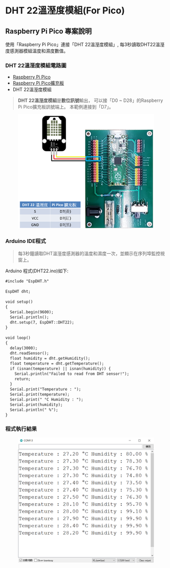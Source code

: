 # DHT 22溫溼度模組(For Pico)

## Raspberry Pi Pico 專案說明

使用「Raspberry Pi Pico」連接「DHT 22溫溼度模組」, 每3秒讀取DHT22溫溼度感測器模組溫度和濕度數值。



### DHT 22溫溼度模組電路圖

* [Raspberry Pi Pico](https://robotkingdom.com.tw/product/raspberry-pi-pico/)[
  ](https://www.robotkingdom.com.tw/product/bbc-microbit-1/)
* [Raspberry Pi Pico擴充板](https://robotkingdom.com.tw/product/pipico-education-kit-001/)[
  ](https://www.robotkingdom.com.tw/product/keyes-microbit-sensor-breakout-v2/)
* DHT 22溫溼度模組

> **DHT 22溫溼度模組**是**數位訊號**輸出， 可以接「D0 \~ D28」的Raspberry Pi Pico擴充板訊號端上。 本範例連接到「D7」。



<figure><img src="../../.gitbook/assets/image (7).png" alt=""><figcaption></figcaption></figure>



### Arduino IDE程式

> 每3秒鐘讀取DHT溫溼度感測器的溫度和濕度一次，並顯示在序列埠監控視窗上。



Arduino 程式(DHT22.ino)如下:

```arduino
#include "EspDHT.h"

EspDHT dht;

void setup()
{
  Serial.begin(9600);
  Serial.println();
  dht.setup(7, EspDHT::DHT22); 
}

void loop()
{
  delay(3000);
  dht.readSensor();
  float humidity = dht.getHumidity();
  float temperature = dht.getTemperature();
  if (isnan(temperature) || isnan(humidity)) {
    Serial.println("Failed to read from DHT sensor!");
    return;
  }
  Serial.print("Temperature : ");
  Serial.print(temperature);
  Serial.print(" °C Humidity : ");
  Serial.print(humidity);
  Serial.println(" %");
}
```



### 程式執行結果

<figure><img src="../../.gitbook/assets/image (1).png" alt=""><figcaption></figcaption></figure>
